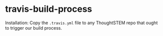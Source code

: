 # travis-build-process

Installation: Copy the `.travis.yml` file to any ThoughtSTEM repo that ought
to trigger our build process.


